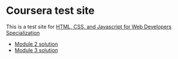 # Coursera test site

This is a test site for [HTML, CSS, and Javascript for Web Developers Specialization](https://www.coursera.org/specializations/html-css-javascript-for-web-developers)

* [Module 2 solution](https://oleg-alexeyev.github.io/coursera-webdev/module2-solution/)
* [Module 3 solution](https://oleg-alexeyev.github.io/coursera-webdev/module3-solution/)
